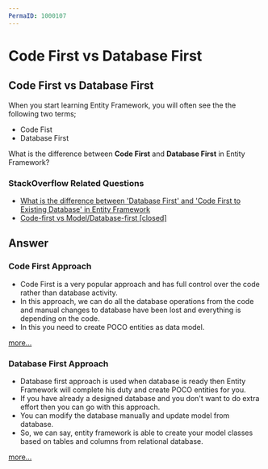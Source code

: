 ```yaml
---
PermaID: 1000107
---
```


# Code First vs Database First

## Code First vs Database First 

When you start learning Entity Framework, you will often see the the following two terms;

 - Code Fist 
 - Database First

What is the difference between **Code First** and **Database First** in Entity Framework?

### StackOverflow Related Questions

 - [What is the difference between 'Database First' and 'Code First to Existing Database' in Entity Framework](https://stackoverflow.com/questions/22695199/what-is-the-difference-between-database-first-and-code-first-to-existing-data)
 - [Code-first vs Model/Database-first [closed]](https://stackoverflow.com/questions/5446316/code-first-vs-model-database-first)

## Answer

### Code First Approach

 - Code First is a very popular approach and has full control over the code rather than database activity. 
 - In this approach, we can do all the database operations from the code and manual changes to database have been lost and everything is depending on the code.
 - In this you need to create POCO entities as data model.

[more...](/ef-code-first)

### Database First Approach

 - Database first approach is used when database is ready then Entity Framework will complete his duty and create POCO entities for you.
 - If you have already a designed database and you don't want to do extra effort then you can go with this approach.
 - You can modify the database manually and update model from database. 
 - So, we can say, entity framework is able to create your model classes based on tables and columns from relational database.

[more...](/ef-database-first)


